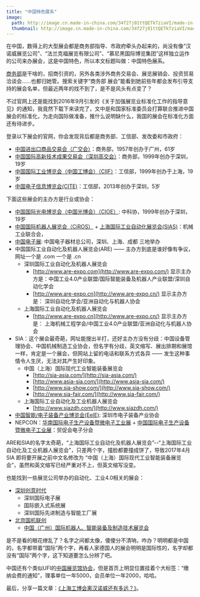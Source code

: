 ```yaml
---
title: "中国特色展系"
image: 
  path: http://image.cn.made-in-china.com/34f27j01ttQETkTziaVI/made-in-china.jpg
  thumbnail: http://image.cn.made-in-china.com/34f27j01ttQETkTziaVI/made-in-china.jpg
---
```


在中国，数得上的大型展会都是商务部指导、市政府牵头办起来的，尚没有像“汉诺威展览公司”、“法兰克福展览有限公司”、“慕尼黑国际博览集团”这样独立运作的公司来办展会，这是中国特色，所以本文标题叫做：中国特色展系。

[商务部](http://www.mofcom.gov.cn)是干啥的，招商引资的，另外各类涉外商务交易会、展览展销会、投资贸易洽谈会……也都归她管。搜索关键字“商务部 展会”能看到她前些年都会发布引导支持的展会名单，但最近两年的找不到了，是不是风头有点变了？

不过官网上还是能找到2016年9月引发的《关于加强展览业标准化工作的指导意见》的通知，我竟然下载下来读完了，文中是和国家标准委员会打算联合推进中国展会的标准化，为走向国际做准备，推什么说明缺什么，我国的展会在标准化方面还有待进步。

登录以下展会的官网，你会发现背后都是商务部、工信部、发改委和市政府：

* [中国进出口商品交易会（广交会）](http://www.cantonfair.org.cn/cn/)：商务部，1957年创办于广州，61岁
* [中国国际高新技术成果交易会（深圳高交会）](http://www.chtf.com)：商务部，1999年创办于深圳，19岁
* [中国国际工业博览会（中国工博会）（CIIF）](http://www.ciif-expo.com)：工信部，1999年创办于上海，19岁
* [中国电子信息博览会(CITE)](http://www.citexpo.org/)：工信部，2013年创办于深圳，5岁

下面这些展会的主办方是行业或协会：

* [中国国际光电博览会（中国光博会）（CIOE）](http://www.cioe.cn): 中科协，1999年创办于深圳，19岁
* [中国国际机器人展览会（CiROS）](http://www.ciros.com.cn) + [上海国际工业自动化展览会(SIAS)](http://www.cmepo.com/index_auto.html)：机械工业联合会，
* [中国电子展](http://www.icef.com.cn): 中国电子器材总公司，深圳、上海、成都 三地举办
* 中国国际工业自动化及机器人展览会(ARE) —— 主办方到底是谁好像有争议，网址一个是 .com 一个是 .cn
    - 深圳国际工业自动化及机器人展览会
        + [http://www.are-expo.com](http://www.are-expo.com/) 显示主办方是：中国工业4.0产业联盟/国际智能装备及机器人产业联盟/深圳自动化学会
        + [http://www.are-expo.cn](http://www.are-expo.cn/) 显示主办方是： 深圳自动化学会/亚洲自动化与机器人协会
    - 上海国际工业自动化及机器人展览会
        + [http://www.are-expo.cn](http://www.are-expo.cn/) 显示主办方是： 上海机械工程学会/中国工业4.0产业联盟/亚洲自动化与机器人协会
* SIA：这个展会最奇葩，网址能搜出半打，还好主办方没有分歧：中国设备管理协会、中国机械制造工业协会，但名字有分歧，英文缩写、展出排期和展馆一样，肯定是一个展会，但网站上留的电话和联系方式各异 —— 发生这种事情令人生厌，无法对其产生好印象。
    - 中国（上海）国际现代工业智能装备展览会
        + [http://sia-asia.com/](http://sia-asia.com/) 
        + [http://www.asia-sia.com/](http://www.asia-sia.com/) 
        + [http://www.sia-show.com/](http://www.sia-show.com/)
        + [http://www.sia-fair.com/](http://www.sia-fair.com/)
    - 上海国际工业自动化及工业机器人展览会
        + [http://www.siazdh.com/](http://www.siazdh.com/)
* [中国智能/电子装备产业博览会(EeIE)](http://cieeie.com/cieeie/): 深圳市电子装备产业协会
* NEPCON：[华南国际电子生产设备暨微电子工业展](http://www.nepconsouthchina.com/) + [中国国际电子生产设备暨微电子工业展](http://www.nepconchina.com/)：贸促会电子分会

ARE和SIA的名字太奇葩，“上海国际工业自动化及机器人展览会”--“上海国际工业自动化及工业机器人展览会”，只差两个字，撞脸都要撞成饼了，导致2017年4月 SIA 即将要开展之前中文名修改为 “中国（上海）国际现代工业智能装备展览会”，虽然和英文缩写已经严重对不上，但英文缩写没变。

也能找到一些展览公司举办的自动化、工业4.0相关的展会：

* [深圳创意时代](http://www.cetimes.com)
    - 深圳国际电子展
    - 国际嵌入式系统展
    - 深圳国际先进制造与智能工厂展
* [北京国机联创](http://www.bjgjlc.com)
    - [中国（广州）国际机器人、智能装备及制造技术展览会](http://www.roboimex.com)

是不是看的眼花缭乱了？名字之间都太像，傻傻分不清呐，咋办？明明都是中国的，名字都带着“国际”两个字，再看人家德国人的展会明明是国际性的，名字却都没有“国际”两个字，这下知道要怎么分辨了吧。

中国还有个类似UFI的[中国展览馆协会](http://www.caec.org.cn)，但是首页上明显位置挂着个大标签：“缴纳会费的通知”，理事单位一年5000，会员单位一年2000，哈哈。

最后，分享一篇文章：[《上海工博会离汉诺威还有多远？》](http://news.xinhuanet.com/comments/2003-11/17/content_1181276.htm)。
